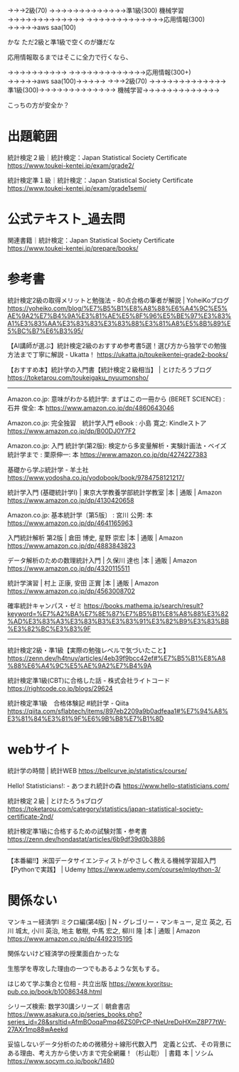 
→→→2級(70)                                                →→→→→→→→→→→→→準1級(300)  機械学習→→→→→→→→→→→→→
            →→→→→→→→→→→→→応用情報(300)
                                       →→→→→aws saa(100)

かな
ただ2級と準1級で空くのが嫌だな

応用情報取るまではそこに全力で行くなら、

→→→→→→→→→→ →→→→→→→→→→→→→応用情報(300+)
                                                   →→→→→aws saa(100)→→→→→
                                       →→→2級(70)  →→→→→→→→→→→→→準1級(300)→→→→→→→→→→→→→  機械学習→→→→→→→→→→→→→

こっちの方が安全か？






# 出題範囲

統計検定２級｜統計検定：Japan Statistical Society Certificate
https://www.toukei-kentei.jp/exam/grade2/

統計検定準１級｜統計検定：Japan Statistical Society Certificate
https://www.toukei-kentei.jp/exam/grade1semi/



# 公式テキスト_過去問

関連書籍｜統計検定：Japan Statistical Society Certificate
https://www.toukei-kentei.jp/prepare/books/




# 参考書

統計検定2級の取得メリットと勉強法 - 80点合格の筆者が解説 | YoheiKoブログ
https://yoheiko.com/blog/%E7%B5%B1%E8%A8%88%E6%A4%9C%E5%AE%9A2%E7%B4%9A%E3%81%AE%E5%8F%96%E5%BE%97%E3%83%A1%E3%83%AA%E3%83%83%E3%83%88%E3%81%A8%E5%8B%89%E5%BC%B7%E6%B3%95/

【AI講師が選ぶ】統計検定2級のおすすめ参考書5選！選び方から独学での勉強方法まで丁寧に解説 - Ukatta！
https://ukatta.jp/toukeikentei-grade2-books/

【おすすめ本】統計学の入門書【統計検定２級相当】 | とけたろうブログ
https://toketarou.com/toukeigaku_nyuumonsho/


----------------------------------



Amazon.co.jp: 意味がわかる統計学: まずはこの一冊から (BERET SCIENCE) : 石井 俊全: 本
https://www.amazon.co.jp/dp/4860643046

Amazon.co.jp: 完全独習　統計学入門 eBook : 小島 寛之: Kindleストア
https://www.amazon.co.jp/dp/B00DJ0Y7F2

Amazon.co.jp: 入門 統計学(第2版): 検定から多変量解析・実験計画法・ベイズ統計学まで : 栗原伸一: 本
https://www.amazon.co.jp/dp/4274227383

基礎から学ぶ統計学 - 羊土社
https://www.yodosha.co.jp/yodobook/book/9784758121217/

統計学入門 (基礎統計学Ⅰ) | 東京大学教養学部統計学教室 |本 | 通販 | Amazon
https://www.amazon.co.jp/dp/4130420658

Amazon.co.jp: 基本統計学〔第5版〕 : 宮川 公男: 本
https://www.amazon.co.jp/dp/4641165963

入門統計解析 第2版 | 倉田 博史, 星野 崇宏 |本 | 通販 | Amazon
https://www.amazon.co.jp/dp/4883843823

データ解析のための数理統計入門 | 久保川 達也 |本 | 通販 | Amazon
https://www.amazon.co.jp/dp/4320115511





統計学演習 | 村上 正康, 安田 正實 |本 | 通販 | Amazon
https://www.amazon.co.jp/dp/4563008702

確率統計キャンパス・ゼミ
https://books.mathema.jp/search/result?keyword=%E7%A2%BA%E7%8E%87%E7%B5%B1%E8%A8%88%E3%82%AD%E3%83%A3%E3%83%B3%E3%83%91%E3%82%B9%E3%83%BB%E3%82%BC%E3%83%9F



--------------------------

統計検定2級・準1級【実際の勉強レベルで気づいたこと】
https://zenn.dev/h4tnuy/articles/4eb39f9bcc42ef#%E7%B5%B1%E8%A8%88%E6%A4%9C%E5%AE%9A2%E7%B4%9A

統計検定準1級(CBT)に合格した話 - 株式会社ライトコード
https://rightcode.co.jp/blogs/29624

統計検定準1級　合格体験記 #統計学 - Qiita
https://qiita.com/sflabtech/items/897eb2209a9b0adfeaa1#%E7%94%A8%E3%81%84%E3%81%9F%E6%9B%B8%E7%B1%8D



# webサイト

統計学の時間 | 統計WEB
https://bellcurve.jp/statistics/course/

Hello! Statisticians!: - あつまれ統計の森
https://www.hello-statisticians.com/

統計検定２級 | とけたろうsブログ
https://toketarou.com/category/statistics/japan-statistical-society-certificate-2nd/

統計検定準1級に合格するための試験対策・参考書
https://zenn.dev/hondastat/articles/6b9df39d0b3886



-------------------

【本番編!!】米国データサイエンティストがやさしく教える機械学習超入門【Pythonで実践】 | Udemy
https://www.udemy.com/course/mlpython-3/





# 関係ない

マンキュー経済学I ミクロ編(第4版) | N・グレゴリー・マンキュー, 足立 英之, 石川 城太, 小川 英治, 地主 敏樹, 中馬 宏之, 柳川 隆 |本 | 通販 | Amazon
https://www.amazon.co.jp/dp/4492315195

関係ないけど経済学の授業面白かったな

生態学を専攻した理由の一つでもあるような気もする。


はじめて学ぶ集合と位相 - 共立出版
https://www.kyoritsu-pub.co.jp/book/b10086348.html

シリーズ検索: 数学30講シリーズ｜朝倉書店
https://www.asakura.co.jp/series_books.php?series_id=28&srsltid=AfmBOoqaPmq46ZS0PrCP-tNeUreDoHXmZ8P77tW-27AXr1mp88wAeekd

妥協しないデータ分析のための微積分＋線形代数入門　定義と公式、その背景にある理由、考え方から使い方まで完全網羅！（杉山聡） | 書籍 本 | ソシム
https://www.socym.co.jp/book/1480


